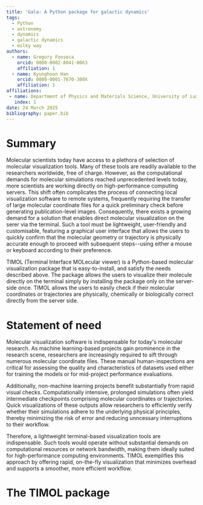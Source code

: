 ```yaml
---
title: 'Gala: A Python package for galactic dynamics'
tags:
  - Python
  - astronomy
  - dynamics
  - galactic dynamics
  - milky way
authors:
  - name: Gregory Fonseca
    orcid: 0000-0002-8041-0063
    affiliation: 1
  - name: Kyunghoon Han
    orcid: 0000-0001-7670-300X
    affiliation: 1
affiliations:
 - name: Department of Physics and Materials Science, University of Luxembourg
   index: 1
date: 24 March 2025
bibliography: paper.bib
---
```


# Summary

Molecular scientists today have access to a plethora of selection of molecular visualization tools. Many of these tools are readily available to the researchers worldwide, free of charge. However, as the computational demands for molecular simulations reached unprecedented levels today, more scientists are working directly on high-performance computing servers. This shift often complicates the process of connecting local visualization software to remote systems, frequently requiring the transfer of large molecular coordinate files for a quick preliminary check before generating publication-level images. Consequently, there exists a growing demand for a solution that enables direct molecular visualization on the serer via the terminal. Such a tool must be lightweight, user-friendly and customisable, featuring a graphical user interface that allows the users to quickly confirm that the molecular geometry or trajectory is physically accurate enough to proceed with subsequent steps--using either a mouse or keyboard according to their preference.

TIMOL (Terminal Interface MOLecular viewer) is a Python-based molecular visualization package that is easy-to-install, and satisfy the needs described above. The package allows the users to visualize their molecule directly on the terminal simply by installing the package only on the server-side once. TIMOL allows the users to easily check if their molecular coordinates or trajectories are physically, chemically or biologically correct directly from the server side. 

# Statement of need

Molecular visualization software is indispensable for today's molecular research. As machine learning-based projects gain prominence in the research scene, researchers are increasingly required to sift through numerous molecular coordinate files. These manual human-inspections are critical for assessing the quality and characteristics of datasets used either for training the models or for mid-project performance evaluations.

Additionally, non-machine learning projects benefit substantially from rapid visual checks. Computationally intensive, prolonged simulations often yield intermediate checkpoints comprising molecular coordinates or trajectories. Quick visualizations of these outputs allow researchers to efficiently verify whether their simulations adhere to the underlying physical principles, thereby minimizing the risk of error and reducing unncessary interruptions to their workflow.

Therefore, a lightweight terminal-based visualization tools are indispensable. Such tools would operate without substantial demands on computational resources or network bandwidth, making them ideally suited for high-performance computing environments. TIMOL exemplifies this approach by offering rapid, on-the-fly visualization that minimizes overhead and supports a smoother, more efficient workflow.

# The TIMOL package

